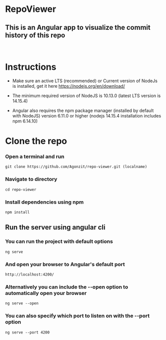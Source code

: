 # RepoViewer
## This is an Angular app to visualize the commit history of this repo
<br/>

# Instructions

-  Make sure an active LTS (recommended) or Current version of NodeJs is installed, get it here https://nodejs.org/en/download/

- The minimum required version of NodeJS is 10.13.0 (latest LTS version is 14.15.4)

- Angular also requires the npm package manager (installed by default with NodeJS) version 6.11.0 or higher (nodejs 14.15.4 installation includes npm 6.14.10)

# Clone the repo
### Open a terminal and run 
```
git clone https://github.com/Agonzit/repo-viewer.git (localname)
```
### Navigate to directory
```
cd repo-viewer
```
### Install dependencies using npm
```
npm install
```
## Run the server using angular cli
### You can run the project with default options
```
ng serve 
```
### And open your browser to Angular's default port
```
http://localhost:4200/
```
### Alternatively you can include the --open option to automatically open your browser
```
ng serve --open
```
### You can also specify which port to listen on with the --port option
```
ng serve --port 4200
```